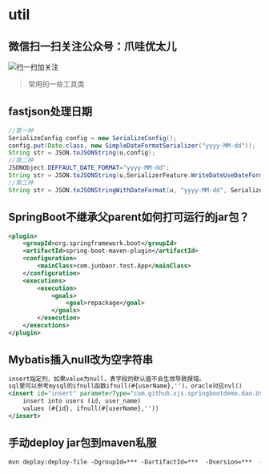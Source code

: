 # util 

## 微信扫一扫关注公众号：爪哇优太儿
![扫一扫加关注](https://img-blog.csdnimg.cn/20190524100820287.jpg?x-oss-process=image/watermark,type_ZmFuZ3poZW5naGVpdGk,shadow_10,text_aHR0cHM6Ly9ibG9nLmNzZG4ubmV0L2dvbGRlbmZpc2gxOTE5,size_16,color_FFFFFF,t_7)

> 常用的一些工具类

## fastjson处理日期 
```java
//第一种
SerializeConfig config = new SerializeConfig();  
config.put(Date.class, new SimpleDateFormatSerializer("yyyy-MM-dd"));  
String str = JSON.toJSONString(u,config);
//第二种
JSONObject.DEFFAULT_DATE_FORMAT="yyyy-MM-dd";
String str = JSON.toJSONString(u,SerializerFeature.WriteDateUseDateFormat);
//第三种
String str = JSON.toJSONStringWithDateFormat(u, "yyyy-MM-dd", SerializerFeature.WriteDateUseDateFormat);

```

## SpringBoot不继承父parent如何打可运行的jar包？
```xml
<plugin>
    <groupId>org.springframework.boot</groupId>
    <artifactId>spring-boot-maven-plugin</artifactId>
    <configuration>
        <mainClass>com.junbaor.test.App</mainClass>
    </configuration>
    <executions>
        <execution>
            <goals>
                <goal>repackage</goal>
            </goals>
        </execution>
    </executions>
</plugin>
```

## Mybatis插入null改为空字符串
```xml
insert指定列，如果value为null，表字段的默认值不会生效导致报错。
sql里可以参考mysql的ifnull函数ifnull(#{userName},'')，oracle对应nvl()
<insert id="insert" parameterType="com.github.xjs.springbootdemo.dao.Users">
    insert into users (id, user_name)
    values (#{id}, ifnull(#{userName},''))
</insert>
```

## 手动deploy jar包到maven私服
```xml
mvn deploy:deploy-file -DgroupId=*** -DartifactId=***  -Dversion=***  -Dpackaging=jar -Dfile="***.jar" -Dsources="***-sources.jar"  -Durl=http://***/nexus/content/repositories/releases/ -DrepositoryId=nexus-release --settings D:\apache-maven-3.6.3\conf\settings.xml
```
